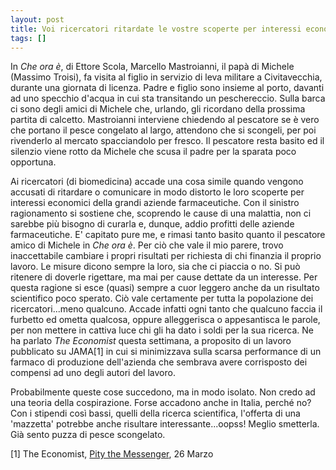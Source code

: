 ```yaml
---
layout: post
title: Voi ricercatori ritardate le vostre scoperte per interessi economici
tags: []
---
```


In *Che ora è*, di Ettore Scola, Marcello Mastroianni, il papà di Michele (Massimo Troisi), fa visita al figlio in servizio di leva militare a Civitavecchia, durante una giornata di licenza. Padre e figlio sono insieme al porto, davanti ad uno specchio d'acqua in cui sta transitando un peschereccio. Sulla barca ci sono degli amici di Michele che, urlando, gli ricordano della prossima partita di calcetto. Mastroianni interviene chiedendo al pescatore se è vero che portano il pesce congelato al largo, attendono che si scongeli, per poi rivenderlo al mercato spacciandolo per fresco. Il pescatore resta basito ed il silenzio viene rotto da Michele che scusa il padre per la sparata poco opportuna.

Ai ricercatori (di biomedicina) accade una cosa simile quando vengono accusati di ritardare o comunicare in modo distorto le loro scoperte per interessi economici della grandi aziende farmaceutiche. Con il sinistro ragionamento si sostiene che, scoprendo le cause di una malattia, non ci sarebbe più bisogno di curarla e, dunque, addio profitti delle aziende farmaceutiche. E' capitato pure me, e rimasi tanto basito quanto il pescatore amico di Michele in *Che ora è*.
Per ciò che vale il mio parere, trovo inaccettabile cambiare i propri risultati per richiesta di chi finanzia il proprio lavoro. Le misure dicono sempre la loro, sia che ci piaccia o no. Si può ritenere di doverle rigettare, ma mai per cause dettate da un interesse. Per questa ragione si esce (quasi) sempre a cuor leggero anche da un risultato scientifico poco sperato.
Ciò vale certamente per tutta la popolazione dei ricercatori...meno qualcuno. Accade infatti ogni tanto che qualcuno faccia il furbetto ed ometta qualcosa, oppure alleggerisca o appesantisca le parole, per non mettere in cattiva luce chi gli ha dato i soldi per la sua ricerca. Ne ha parlato *The Economist* questa settimana, a proposito di un lavoro pubblicato su JAMA[1] in cui si minimizzava sulla scarsa performance di un farmaco di produzione dell'azienda che sembrava avere corrisposto dei compensi ad uno degli autori del lavoro.

Probabilmente queste cose succedono, ma in modo isolato. Non credo ad una teoria della cospirazione. Forse accadono anche in Italia, perché no? Con i stipendi così bassi, quelli della ricerca scientifica, l'offerta di una 'mazzetta' potrebbe anche risultare interessante...oopss! Meglio smetterla. Già sento puzza di pesce scongelato.

[1] The Economist, [Pity the Messenger](http://www.economist.com/science/displaystory.cfm?story_id=13361480), 26 Marzo
